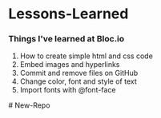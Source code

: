 # Lessons-Learned
<h3> Things I've learned at Bloc.io</h3>
<ol>
<li>How to create simple html and css code</li>
<li>Embed images and hyperlinks</li>
<li>Commit and remove files on GitHub</li>
<li>Change color, font and style of text</li>
<li>Import fonts with @font-face</li>
</ol>
# New-Repo
